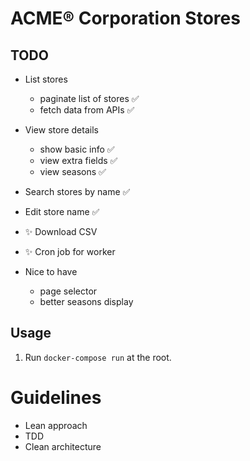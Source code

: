 # ACME® Corporation Stores

## TODO
- List stores
  - paginate list of stores ✅
  - fetch data from APIs ✅
- View store details
  - show basic info ✅
  - view extra fields ✅
  - view seasons ✅
- Search stores by name ✅
- Edit store name ✅
- ✨ Download CSV
- ✨ Cron job for worker

- Nice to have
  - page selector
  - better seasons display

## Usage

1. Run `docker-compose run` at the root.

# Guidelines

- Lean approach
- TDD
- Clean architecture
